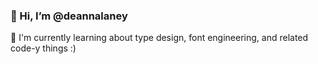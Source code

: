 ### 👋 Hi, I’m @deannalaney
🌱 I'm currently learning about type design, font engineering, and related code-y things :)

<!---
deannalaney/deannalaney is a ✨ special ✨ repository because its `README.md` (this file) appears on your GitHub profile.
You can click the Preview link to take a look at your changes.
--->
